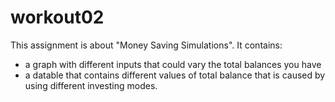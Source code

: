 # workout02
This assignment is about "Money Saving Simulations". It contains:
- a graph with different inputs that could vary the total balances you have
- a datable that contains different values of total balance that is caused by using different investing modes.
